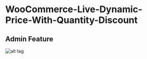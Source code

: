 # WooCommerce-Live-Dynamic-Price-With-Quantity-Discount
## Admin Feature
![alt tag](http://awesconcepts.com/screenshots/awescheckout.jpg "WooCommerce Live Dynamic")
